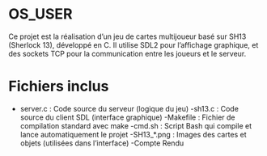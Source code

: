 # OS_USER
Ce projet est la réalisation d’un jeu de cartes multijoueur basé sur SH13 (Sherlock 13), développé en C.
Il utilise SDL2 pour l’affichage graphique, et des sockets TCP pour la communication entre les joueurs et le serveur.

# Fichiers inclus

- server.c	: Code source du serveur (logique du jeu)
-sh13.c	: Code source du client SDL (interface graphique)
-Makefile	: Fichier de compilation standard avec make
-cmd.sh	: Script Bash qui compile et lance automatiquement le projet
-SH13_*.png	: Images des cartes et objets (utilisées dans l’interface)
-Compte Rendu

